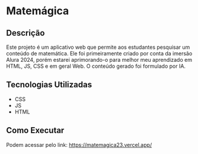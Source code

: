 # Matemágica

## Descrição
Este projeto é um aplicativo web que permite aos estudantes pesquisar um conteúdo de matemática.
Ele foi primeiramente criado por conta da imersão Alura 2024, porém estarei aprimorando-o para melhor meu aprendizado em HTML, JS, CSS e em geral Web.
O conteúdo gerado foi formulado por IA.

## Tecnologias Utilizadas
* CSS
* JS
* HTML

## Como Executar
Podem acessar pelo link: https://matemagica23.vercel.app/
